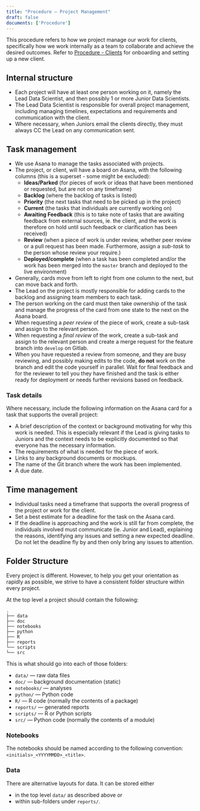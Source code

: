 ```yaml
---
title: "Procedure – Project Management"
draft: false
documents: ['Procedure']
---
```


This procedure refers to how we project manage our work for clients, specifically how we work internally as a team to collaborate and achieve the desired outcomes. Refer to <a href="https://www.exegetic.biz/internal/procedure-clients/">Procedure - Clients</a> for onboarding and setting up a new client. 

## Internal structure

- Each project will have at least one person working on it, namely the Lead Data Scientist, and then possibly 1 or more Junior Data Scientists.
- The Lead Data Scientist is responsible for overall project management, including managing timelines, expectations and requirements and communication with the client.
- Where necessary, when Juniors email the clients directly, they must always CC the Lead on any communication sent.

## Task management

- We use Asana to manage the tasks associated with projects.
- The project, or client, will have a board on Asana, with the following columns (this is a superset - some might be excluded):
    - **Ideas/Parked** (for pieces of work or ideas that have been mentioned or requested, but are not on any timeframe)
    - **Backlog** (where the backlog of tasks is listed)
    - **Priority** (the next tasks that need to be picked up in the project)
    - **Current** (the tasks that individuals are currently working on)
    - **Awaiting Feedback** (this is to take note of tasks that are awaiting feedback from external sources, ie. the client, and the work is therefore on hold until such feedback or clarification has been received)
    - **Review** (when a piece of work is under review, whether peer review or a pull request has been made. Furthermore, assign a *sub-task* to the person whose review your require.)
    - **Deployed/complete** (when a task has been completed and/or the work has been merged into the `master` branch and deployed to the live environment)
- Generally, cards move from left to right from one column to the next, but can move back and forth.
- The Lead on the project is mostly responsible for adding cards to the backlog and assigning team members to each task.
- The person working on the card must then take ownership of the task and manage the progress of the card from one state to the next on the Asana board.
- When requesting a *peer review* of the piece of work, create a sub-task and assign to the relevant person.  
- When requesting a *final review* of the work, create a sub-task and assign to the relevant person and create a merge request for the feature branch into `develop` on Gitlab.
- When you have requested a review from someone, and they are busy reviewing, and possibly making edits to the code, **do not** work on the branch and edit the code yourself in parallel. Wait for final feedback and for the reviewer to tell you they have finished and the task is either ready for deployment or needs further revisions based on feedback.

### Task details

Where necessary, include the following information on the Asana card for a task that supports the overall project:

- A brief description of the context or background motivating for why this work is needed. This is especially relevant if the Lead is giving tasks to Juniors and the context needs to be explicitly documented so that everyone has the necessary information.
- The requirements of what is needed for the piece of work.
- Links to any background documents or mockups.
- The name of the Git branch where the work has been implemented. 
- A due date.

## Time management

- Individual tasks need a timeframe that supports the overall progress of the project or work for the client. 
- Set a best estimate for a deadline for the task on the Asana card.
- If the deadline is approaching and the work is still far from complete, the individuals involved must communicate (ie. Junior and Lead), explaining the reasons, identifying any issues and setting a new expected deadline. Do not let the deadline fly by and then only bring any issues to attention.

## Folder Structure

Every project is different. However, to help you get your orientation as rapidly as possible, we strive to have a consistent folder structure within every project.

At the top level a project should contain the following:

```
.
├── data
├── doc
├── notebooks
├── python
├── R
├── reports
└── scripts
└── src
```

This is what should go into each of those folders:

- `data/` — raw data files
- `doc/` — background documentation (static)
- `notebooks/` — analyses
- `python/` — Python code
- `R/` — R code (normally the contents of a package)
- `reports/` — generated reports
- `scripts/` — R or Python scripts
- `src/` — Python code (normally the contents of a module)

### Notebooks

The notebooks should be named according to the following convention: `<initials>_<YYYYMMDD>_<title>`.

### Data

There are alternative layouts for data. It can be stored either

- in the top level `data/` as described above or
- within sub-folders under `reports/`.
